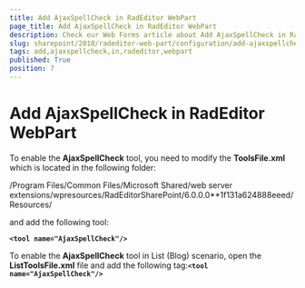 ```yaml
---
title: Add AjaxSpellCheck in RadEditor WebPart
page_title: Add AjaxSpellCheck in RadEditor WebPart
description: Check our Web Forms article about Add AjaxSpellCheck in RadEditor WebPart.
slug: sharepoint/2010/radeditor-web-part/configuration/add-ajaxspellcheck-in-radeditor-webpart
tags: add,ajaxspellcheck,in,radeditor,webpart
published: True
position: 7
---
```


# Add AjaxSpellCheck in RadEditor WebPart




To enable the **AjaxSpellCheck** tool, you need to modify the **ToolsFile.xml** which is located in the following folder:

/Program Files/Common Files/Microsoft Shared/web server extensions/wpresources/RadEditorSharePoint/6.0.0.0**1f131a624888eeed/Resources/

and add the following tool:

**`<tool name="AjaxSpellCheck"/>`**

To enable the **AjaxSpellCheck** tool in List (Blog) scenario, open the **ListToolsFile.xml** file and add the following tag:**`<tool name="AjaxSpellCheck"/>`**
